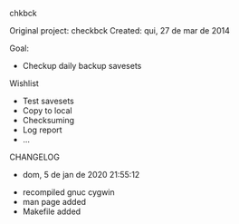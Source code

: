chkbck

Original project: checkbck
Created: qui, 27 de mar de 2014

Goal:


- Checkup daily backup savesets

Wishlist

- Test savesets
- Copy to local
- Checksuming
- Log report
- ...

CHANGELOG

* dom,  5 de jan de 2020 21:55:12

- recompiled gnuc cygwin
- man page added
- Makefile added